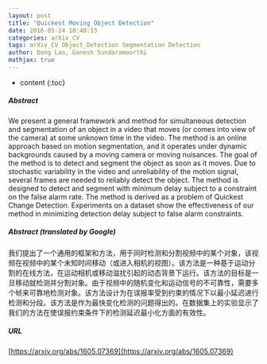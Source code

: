 ```yaml
---
layout: post
title: "Quickest Moving Object Detection"
date: 2016-05-24 10:40:13
categories: arXiv_CV
tags: arXiv_CV Object_Detection Segmentation Detection
author: Dong Lao, Ganesh Sundaramoorthi
mathjax: true
---
```


* content
{:toc}

##### Abstract
We present a general framework and method for simultaneous detection and segmentation of an object in a video that moves (or comes into view of the camera) at some unknown time in the video. The method is an online approach based on motion segmentation, and it operates under dynamic backgrounds caused by a moving camera or moving nuisances. The goal of the method is to detect and segment the object as soon as it moves. Due to stochastic variability in the video and unreliability of the motion signal, several frames are needed to reliably detect the object. The method is designed to detect and segment with minimum delay subject to a constraint on the false alarm rate. The method is derived as a problem of Quickest Change Detection. Experiments on a dataset show the effectiveness of our method in minimizing detection delay subject to false alarm constraints.

##### Abstract (translated by Google)
我们提出了一个通用的框架和方法，用于同时检测和分割视频中的某个对象，该视频在视频中的某个未知时间移动（或进入相机的视图）。该方法是一种基于运动分割的在线方法，在运动相机或移动滋扰引起的动态背景下运行。该方法的目标是一旦移动就检测并分割对象。由于视频中的随机变化和运动信号的不可靠性，需要多个帧来可靠地检测对象。该方法设计为在误报率受到约束的情况下以最小延迟进行检测和分段。该方法是作为最快变化检测的问题得出的。在数据集上的实验显示了我们的方法在使误报约束条件下的检测延迟最小化方面的有效性。

##### URL
[https://arxiv.org/abs/1605.07369](https://arxiv.org/abs/1605.07369)

